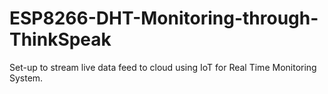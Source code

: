 # ESP8266-DHT-Monitoring-through-ThinkSpeak
Set-up to stream live data feed to cloud using IoT for Real Time Monitoring System.
